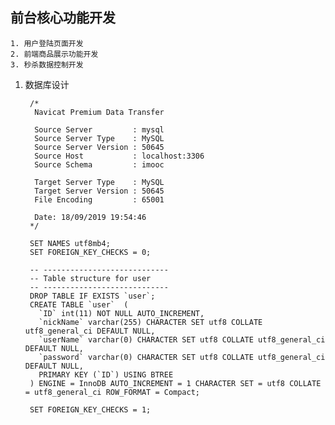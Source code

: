 ## 前台核心功能开发
    1. 用户登陆页面开发
    2. 前端商品展示功能开发
    3. 秒杀数据控制开发
    
1. 数据库设计

        /*
         Navicat Premium Data Transfer
        
         Source Server         : mysql
         Source Server Type    : MySQL
         Source Server Version : 50645
         Source Host           : localhost:3306
         Source Schema         : imooc
        
         Target Server Type    : MySQL
         Target Server Version : 50645
         File Encoding         : 65001
        
         Date: 18/09/2019 19:54:46
        */
        
        SET NAMES utf8mb4;
        SET FOREIGN_KEY_CHECKS = 0;
        
        -- ----------------------------
        -- Table structure for user
        -- ----------------------------
        DROP TABLE IF EXISTS `user`;
        CREATE TABLE `user`  (
          `ID` int(11) NOT NULL AUTO_INCREMENT,
          `nickName` varchar(255) CHARACTER SET utf8 COLLATE utf8_general_ci DEFAULT NULL,
          `userName` varchar(0) CHARACTER SET utf8 COLLATE utf8_general_ci DEFAULT NULL,
          `password` varchar(0) CHARACTER SET utf8 COLLATE utf8_general_ci DEFAULT NULL,
          PRIMARY KEY (`ID`) USING BTREE
        ) ENGINE = InnoDB AUTO_INCREMENT = 1 CHARACTER SET = utf8 COLLATE = utf8_general_ci ROW_FORMAT = Compact;
        
        SET FOREIGN_KEY_CHECKS = 1;